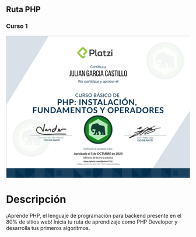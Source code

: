 ## Ruta PHP
### Curso 1
[![Curso Básico de PHP: Instalación, Fundamentos y Operadores.](./Diploma-PHP-Curso1.png)](https://platzi.com/cursos/php/)
# Descripción
¡Aprende PHP, el lenguaje de programación para backend presente en el 80% de sitios web! Inicia tu ruta de aprendizaje como PHP Developer y desarrolla tus primeros algoritmos.
